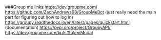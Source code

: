 ###Group me links
https://dev.groupme.com/
https://github.com/ZachAndrews98/GroupMeBot  (just really need the main part for figuring out how to log in)
https://groupy.readthedocs.io/en/latest/pages/quickstart.html (documentation)
https://pypi.org/project/GroupyAPI/
https://dev.groupme.com/bots#tokenModal

